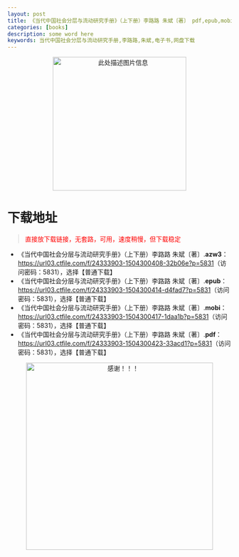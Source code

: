 ```yaml
---
layout: post
title: 《当代中国社会分层与流动研究手册》（上下册）李路路 朱斌〔著〕 pdf,epub,mobi,azw3 电子书网盘下载
categories: [books]
description: some word here
keywords: 当代中国社会分层与流动研究手册,李路路,朱斌,电子书,网盘下载
---
```


<div align="center"><img src="https://qweree.cn/wp-content/uploads/2025/05/ddzgshfcyldyjsc.png" alt="此处描述图片信息" width="300px" height="auto"></div>

# 下载地址

> <p style="color:red" >直接放下载链接，无套路，可用，速度稍慢，但下载稳定</p>

- 《当代中国社会分层与流动研究手册》（上下册）李路路 朱斌〔著〕.**azw3**：<https://url03.ctfile.com/f/24333903-1504300408-32b06e?p=5831>（访问密码：5831），选择【普通下载】
- 《当代中国社会分层与流动研究手册》（上下册）李路路 朱斌〔著〕.**epub**：<https://url03.ctfile.com/f/24333903-1504300414-d4fad7?p=5831>（访问密码：5831），选择【普通下载】
- 《当代中国社会分层与流动研究手册》（上下册）李路路 朱斌〔著〕.**mobi**：<https://url03.ctfile.com/f/24333903-1504300417-1daa1b?p=5831>（访问密码：5831），选择【普通下载】
- 《当代中国社会分层与流动研究手册》（上下册）李路路 朱斌〔著〕.**pdf**：<https://url03.ctfile.com/f/24333903-1504300423-33acd1?p=5831>（访问密码：5831），选择【普通下载】

<div align="center"><img src="https://pic.imgdb.cn/item/6707df6bd29ded1a8ce37031.gif" alt="感谢！！！" width="420px" height="auto"/></div>
